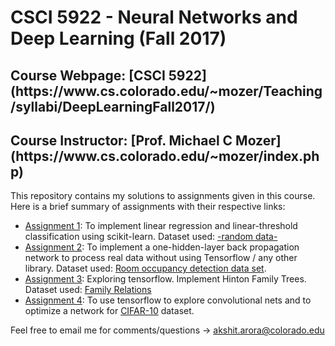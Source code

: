 # CSCI 5922 - Neural Networks and Deep Learning (Fall 2017)

<h2>Course Webpage: [CSCI 5922](https://www.cs.colorado.edu/~mozer/Teaching/syllabi/DeepLearningFall2017/)</h2>
<h2>Course Instructor: [Prof. Michael C Mozer](https://www.cs.colorado.edu/~mozer/index.php)</h2>

This repository contains my solutions to assignments given in this course. Here is a brief summary of assignments with their respective links:
+ [Assignment 1](https://www.cs.colorado.edu/~mozer/Teaching/syllabi/DeepLearningFall2017/assignments/assignment2.html): To implement linear regression and linear-threshold classification using scikit-learn. Dataset used: [-random data-](https://www.cs.colorado.edu/~mozer/Teaching/syllabi/DeepLearningFall2017/assignments/assign1_data.txt)
+ [Assignment 2](https://www.cs.colorado.edu/~mozer/Teaching/syllabi/DeepLearningFall2017/assignments/assignment2.html): To implement a one-hidden-layer back propagation network to process real data without using Tensorflow / any other library. Dataset used: [Room occupancy detection data set](http://archive.ics.uci.edu/ml/datasets/Occupancy+Detection+).
+ [Assignment 3](https://www.cs.colorado.edu/~mozer/Teaching/syllabi/DeepLearningFall2017/assignments/assignment3.html): Exploring tensorflow. Implement Hinton Family Trees. Dataset used: [Family Relations](https://www.cs.colorado.edu/~mozer/Teaching/syllabi/DeepLearningFall2017/assignments/family_trees/relations.txt)
+ [Assignment 4](https://www.cs.colorado.edu/~mozer/Teaching/syllabi/DeepLearningFall2017/assignments/assignment4.html): To use tensorflow to explore convolutional nets and to optimize a network for [CIFAR-10](https://www.cs.toronto.edu/~kriz/cifar.html) dataset.

Feel free to email me for comments/questions -> [akshit.arora@colorado.edu](mailto:akshit.arora@colorado.edu)